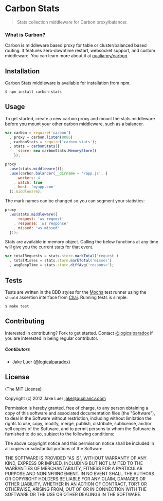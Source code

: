 # Carbon Stats

> Stats collection middleware for Carbon proxy/balancer.

### What is Carbon?

Carbon is middleware based proxy for table or cluster/balanced based routing. It
features zero-downtime restart, websocket support, and custom middleware. You can
learn more about it at [qualiancy/carbon](https://github.com/qualiancy/carbon).

## Installation

Carbon Stats middleware is available for installation from npm.

    $ npm install carbon-stats

## Usage

To get started, create a new carbon proxy and mount the stats middleware before
you mount your other carbon middleware, such as a balancer.

```js
var carbon = require('carbon')
  , proxy = carbon.listen(8080)
  , carbonStats = require('carbon-stats');
  , stats = carbonStats({
      store: new carbonStats.MemoryStore()
    });

proxy
  .use(stats.middleware());
  .use(carbon.balancer(__dirname + '/app.js', { 
      workers: 4
    , watch: true
    , host: 'myapp.com'
  }).middleware);
```

The mark names can be changed so you can segment your statistics:

```js
proxy
  .ws(stats.middleware({
      request: 'ws request'
    , response: 'ws response'
    , missed: 'ws missed'
  }));
```

Stats are available in memory object. Calling the below functions at any time will 
give you the current stats for that event. 

```js
var totalRequests = stats.store.markTotal('request')
  , totalMisses = stats.store.markTotal('misses')
  , avgRespTime = stats.store.diffAvg('response');
```

## Tests

Tests are written in the BDD styles for the [Mocha](http://mochajs.org/) test runner using the
`should` assertion interface from [Chai](http://chaijs.com). Running tests is simple:

    $ make test

## Contributing

Interested in contributing? Fork to get started. Contact [@logicalparadox](http://github.com/logicalparadox) 
if you are interested in being regular contributor.

##### Contibutors 

* Jake Luer ([@logicalparadox](http://github.com/logicalparadox))

## License

(The MIT License)

Copyright (c) 2012 Jake Luer <jake@qualiancy.com>

Permission is hereby granted, free of charge, to any person obtaining a copy
of this software and associated documentation files (the "Software"), to deal
in the Software without restriction, including without limitation the rights
to use, copy, modify, merge, publish, distribute, sublicense, and/or sell
copies of the Software, and to permit persons to whom the Software is
furnished to do so, subject to the following conditions:

The above copyright notice and this permission notice shall be included in
all copies or substantial portions of the Software.

THE SOFTWARE IS PROVIDED "AS IS", WITHOUT WARRANTY OF ANY KIND, EXPRESS OR
IMPLIED, INCLUDING BUT NOT LIMITED TO THE WARRANTIES OF MERCHANTABILITY,
FITNESS FOR A PARTICULAR PURPOSE AND NONINFRINGEMENT. IN NO EVENT SHALL THE
AUTHORS OR COPYRIGHT HOLDERS BE LIABLE FOR ANY CLAIM, DAMAGES OR OTHER
LIABILITY, WHETHER IN AN ACTION OF CONTRACT, TORT OR OTHERWISE, ARISING FROM,
OUT OF OR IN CONNECTION WITH THE SOFTWARE OR THE USE OR OTHER DEALINGS IN
THE SOFTWARE.
